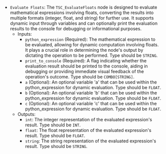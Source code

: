 - `Evaluate Floats`: The `TSC_EvaluateFloats` node is designed to evaluate mathematical expressions involving floats, converting the results into multiple formats (integer, float, and string) for further use. It supports dynamic input through variables and can optionally print the evaluation results to the console for debugging or informational purposes.
    - Inputs:
        - `python_expression` (Required): The mathematical expression to be evaluated, allowing for dynamic computation involving floats. It plays a crucial role in determining the node's output by dictating the operation to be performed. Type should be `STRING`.
        - `print_to_console` (Required): A flag indicating whether the evaluation result should be printed to the console, aiding in debugging or providing immediate visual feedback of the operation's outcome. Type should be `COMBO[STRING]`.
        - `a` (Optional): An optional variable 'a' that can be used within the python_expression for dynamic evaluation. Type should be `FLOAT`.
        - `b` (Optional): An optional variable 'b' that can be used within the python_expression for dynamic evaluation. Type should be `FLOAT`.
        - `c` (Optional): An optional variable 'c' that can be used within the python_expression for dynamic evaluation. Type should be `FLOAT`.
    - Outputs:
        - `int`: The integer representation of the evaluated expression's result. Type should be `INT`.
        - `float`: The float representation of the evaluated expression's result. Type should be `FLOAT`.
        - `string`: The string representation of the evaluated expression's result. Type should be `STRING`.
